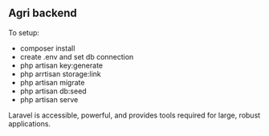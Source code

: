 ## Agri backend

To setup:

- composer install
- create .env and set db connection
- php artisan key:generate
- php arrtisan storage:link
- php artisan migrate
- php artisan db:seed
- php artisan serve

Laravel is accessible, powerful, and provides tools required for large, robust applications.

